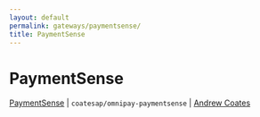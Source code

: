 ```yaml
---
layout: default
permalink: gateways/paymentsense/
title: PaymentSense
---
```


PaymentSense
============

[PaymentSense](https://github.com/coatesap/omnipay-paymentsense) | `coatesap/omnipay-paymentsense` | [Andrew Coates](https://github.com/coatesap)